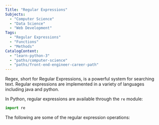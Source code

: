 ```yaml
---
Title: "Regular Expressions"
Subjects:
  - "Computer Science"
  - "Data Science"
  - "Web Development"
Tags:
  - "Regular Expressions"
  - "Functions"
  - "Methods"
CatalogContent:
  - "learn-python-3"
  - "paths/computer-science"
  - "paths/front-end-engineer-career-path"
---
```


Regex, short for Regular Expressions, is a powerful system for searching text. Regular expressions are implemented in a variety of languages including java and python. 

In Python, regular expressions are available through the `re` module:

```python
import re
```

The following are some of the regular expression operations:
